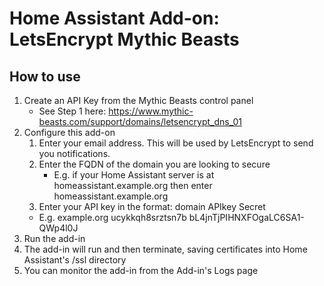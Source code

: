 # Home Assistant Add-on: LetsEncrypt Mythic Beasts

## How to use

1. Create an API Key from the Mythic Beasts control panel
   - See Step 1 here: https://www.mythic-beasts.com/support/domains/letsencrypt_dns_01
2. Configure this add-on
   1. Enter your email address. This will be used by LetsEncrypt to send you notifications.
   2. Enter the FQDN of the domain you are looking to secure
      - E.g. if your Home Assistant server is at homeassistant.example.org then enter homeassistant.example.org
    3. Enter your API key in the format: domain APIkey Secret
      - E.g. example.org ucykkqh8srztsn7b bL4jnTjPIHNXFOgaLC6SA1-QWp4l0J
3. Run the add-in
4. The add-in will run and then terminate, saving certificates into Home Assistant's /ssl directory
5. You can monitor the add-in from the Add-in's Logs page